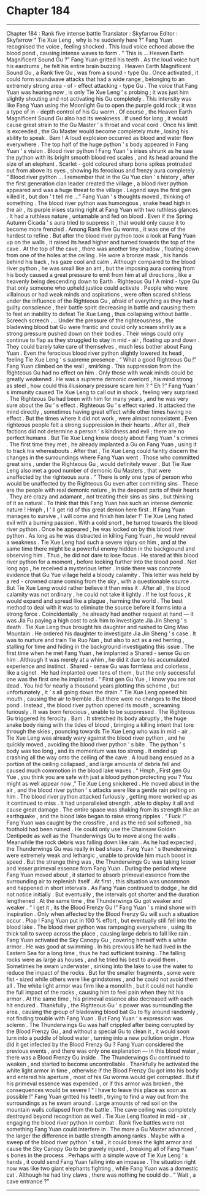 
# Chapter 184


---

Chapter 184 : Rank five intense battle
Translator :
Skyfarrow
Editor :
Skyfarrow
“ Tie Xue Leng , why is he suddenly here ?” Fang Yuan recognised the voice , feeling shocked .
This loud voice echoed above the blood pond , causing intense waves to form .
“ This is … Heaven Earth Magnificent Sound Gu ?” Fang Yuan gritted his teeth . As the loud voice hurt his eardrums , he felt his entire brain buzzing .
Heaven Earth Magnificent Sound Gu , a Rank five Gu , was from a sound - type Gu . Once activated , it could form soundwave attacks that had a wide range , belonging to an extremely strong area - of - effect attacking - type Gu .
The voice that Fang Yuan was hearing now , is only Tie Xue Leng ’ s probing ; it was just him slightly shouting and not activating his Gu completely .
This intensity was like Fang Yuan using the Moonlight Gu to open the purple gold rock ; it was a type of in - depth control of his Gu worm .
Of course , the Heaven Earth Magnificent Sound Gu also had its weakness . If used for long , it would cause great strain to the Gu Master ’ s throat and vocal cord . Once his limit is exceeded , the Gu Master would become completely mute , losing his ability to speak .
Bam !
A loud explosion occurred as blood and water flew everywhere .
The top half of the huge python ’ s body appeared in Fang Yuan ’ s vision .
Blood river python !
Fang Yuan ’ s irises shrunk as he saw the python with its bright smooth blood red scales , and its head around the size of an elephant . Scarlet - gold coloured sharp bone spikes protruded out from above its eyes , showing its ferocious and frenzy aura completely .
“ Blood river python … I remember that in the Gu Yue clan ’ s history , after the first generation clan leader created the village , a blood river python appeared and was a huge threat to the village . Legend says the first gen killed it , but don ’ t tell me …”
Fang Yuan ’ s thoughts moved , thinking of something .
The blood river python was humongous , snake head high in the air , its purple irises staring right at Fang Yuan with two ruthless glances .
It had a ruthless nature , untamable and fed on blood . Even if the Spring Autumn Cicada ’ s aura tried to suppress it , that would only cause it to become more frenzied . Among Rank five Gu worms , it was one of the hardest to refine .
But after the blood river python took a look at Fang Yuan up on the walls , it raised its head higher and turned towards the top of the cave .
At the top of the cave , there was another tiny shadow , floating down from one of the holes at the ceiling .
He wore a bronze mask , his hands behind his back , his gaze cool and calm . Although compared to the blood river python , he was small like an ant , but the imposing aura coming from his body caused a great pressure to emit from him at all directions , like a heavenly being descending down to Earth .
Righteous Gu !
A mind - type Gu that only someone who upheld justice could activate .
People who were villainous or had weak minds and aspirations , were often scared shitless under the influence of the Righteous Gu , afraid of everything as they had a guilty conscience , their battle spirit decreasing in battle and causing them to feel an inability to defeat Tie Xue Leng , thus collapsing without battle .
Screech screech ….
Under the pressure of the righteousness , the bladewing blood bat Gu were frantic and could only scream shrilly as a strong pressure pushed down on their bodies . Their wings could only continue to flap as they struggled to stay in mid - air , floating up and down .
They could barely take care of themselves , much less bother about Fang Yuan .
Even the ferocious blood river python slightly lowered its head , feeling Tie Xue Leng ’ s supreme presence .
“ What a good Righteous Gu !” Fang Yuan climbed on the wall , smirking .
This suppression from the Righteous Gu had no effect on him . Only those with weak minds could be greatly weakened . He was a supreme demonic overlord , his mind strong as steel , how could this illusionary pressure scare him ?
“ Eh ?” Fang Yuan ’ s immunity caused Tie Xue Leng to call out in shock , feeling very surprised .
The Righteous Gu had been with him for many years , and he was very sure about the Gu ’ s effect .
Righteous Gu ’ s effect varied . It attacked the mind directly , sometimes having great effect while other times having no effect .
But the times where it did not work , were almost nonexistent . Even righteous people felt a strong suppression in their hearts . After all , their factions did not determine a person ’ s kindness and evil ; there are no perfect humans .
But Tie Xue Leng knew deeply about Fang Yuan ’ s crimes . The first time they met , he already implanted a Gu on Fang Yuan , using it to track his whereabouts . After that , Tie Xue Leng could faintly discern the changes in the surroundings where Fang Yuan went .
Those who committed great sins , under the Righteous Gu , would definitely waver . But Tie Xue Leng also met a good number of demonic Gu Masters , that were unaffected by the righteous aura .
“ There is only one type of person who would be unaffected by the Righteous Gu even after commiting sins . These are the people with real demonic nature , in the deepest parts of their hearts . They are crazy and adamant , not treating their sins as sins , but thinking of it as natural . To think that this Fang Yuan has such an intense demonic nature ! Hmph , I ’ ll get rid of this great demon here first . If Fang Yuan manages to survive , I will come and finish him later !”
Tie Xue Leng hated evil with a burning passion . With a cold snort , he turned towards the blood river python .
Once he appeared , he was locked on by this blood river python . As long as he was distracted in killing Fang Yuan , he would reveal a weakness .
Tie Xue Leng had such a severe injury on him , and at the same time there might be a powerful enemy hidden in the background and observing him . Thus , he did not dare to lose focus .
He stared at this blood river python for a moment , before looking further into the blood pond .
Not long ago , he received a mysterious letter . Inside there was concrete evidence that Gu Yue village held a bloody calamity .
This letter was held by a red - crowned crane coming from the sky , with a questionable source .
But Tie Xue Leng would rather believe it than miss it . After all , the blood calamity was not ordinary , he could not take it lightly . If he lost focus , it would expand and spread like a plague , harming the world .
The best method to deal with it was to eliminate the source before it forms into a strong force .
Coincidentally , he already had another request at hand — it was Jia Fu paying a high cost to ask him to investigate Jia Jin Sheng ’ s death .
Tie Xue Leng thus brought his daughter and rushed to Qing Mao Mountain .
He ordered his daughter to investigate Jia Jin Sheng ’ s case . It was to nurture and train Tie Ruo Nan , but also to act as a red herring , stalling for time and hiding in the background investigating this issue .
The first time when he met Fang Yuan , he implanted a Shared - sense Gu on him . Although it was merely at a whim , he did it due to his accumulated experience and instinct .
Shared - sense Gu was formless and colorless , like a signet . He had implanted over tens of them , but the only successful one was the first one he implanted .
“ First gen Gu Yue , I know you are not dead . You hid for nearly a thousand years plotting this scheme , but unfortunately , it ’ s all going down the drain .” Tie Xue Leng opened his mouth , causing the air to tremble .
But there were no changes to the blood pond . Instead , the blood river python opened its mouth , screaming furiously .
It was born ferocious , unable to be suppressed . The Righteous Gu triggered its ferocity .
Bam .
It stretched its body abruptly , the huge snake body rising with the tides of blood , bringing a killing intent that tore through the skies , pouncing towards Tie Xue Leng who was in mid - air .
Tie Xue Leng was already wary against the blood river python , and he quickly moved , avoiding the blood river python ’ s bite .
The python ’ s body was too long , and its momentum was too strong . It ended up crashing all the way onto the ceiling of the cave .
A loud bang ensued as a portion of the ceiling collapsed , and large amounts of debris fell and caused much commotion in the blood lake waves .
“ Hmph , First gen Gu Yue , you think you are safe with just a blood python protecting you ? You might as well appear now ,” Tie Xue Leng snickered . He moved about in the air , and the blood river python ’ s attacks were like a gentle rain pelting on him .
The blood river python attacked furiously , getting more worked up as it continued to miss .
It had unparalleled strength , able to display it all and cause great damage .
The entire space was shaking from its strength like an earthquake , and the blood lake began to raise strong ripples .
“ Fuck !” Fang Yuan was caught by the crossfire , and as the red soil softened , his foothold had been ruined .
He could only use the Chainsaw Golden Centipede as well as the Thunderwings Gu to move along the walls . Meanwhile the rock debris was falling down like rain .
As he had expected , the Thunderwings Gu was really in bad shape . Fang Yuan ’ s thunderwings were extremely weak and lethargic , unable to provide him much boost in speed .
But the strange thing was , the Thunderwings Gu was taking lesser and lesser primeval essence from Fang Yuan . During the period where Fang Yuan moved about , it started to absorb primeval essence from the surrounding air to replenish itself .
At first , this situation was uncommon and happened in short intervals .
As Fang Yuan continued to dodge , he did not notice initially . But eventually , the intervals got shorter and the duration lengthened .
At the same time , the Thunderwings Gu got weaker and weaker .
“ I get it , its the Blood Frenzy Gu !” Fang Yuan ’ s mind shone with inspiration .
Only when affected by the Blood Frenzy Gu will such a situation occur .
Plop !
Fang Yuan put in 100 % effort , but eventually still fell into the blood lake .
The blood river python was rampaging everywhere , using its thick tail to sweep across the place , causing large debris to fall like rain .
Fang Yuan activated the Sky Canopy Gu , covering himself with a white armor . He was good at swimming . In his previous life he had lived in the Eastern Sea for a long time , thus he had sufficient training .
The falling rocks were as large as houses , and he tried his best to avoid them . Sometimes he swam underwater , sinking into the lake to use the water to reduce the impact of the rocks .
But for the smaller fragments , some were fist - sized while others were like grindstones , and he could not avoid them all .
The white light armor was firm like a monolith , but it could not handle the full impact of the rocks , causing him to feel pain when they hit his armor . At the same time , his primeval essence also decreased with each hit endured .
Thankfully , the Righteous Gu ’ s power was surrounding the area , causing the group of bladewing blood bat Gu to fly around randomly , not finding trouble with Fang Yuan .
But Fang Yuan ’ s expression was solemn .
The Thunderwings Gu was half crippled after being corrupted by the Blood Frenzy Gu , and without a special Gu to clean it , it would soon turn into a puddle of blood water , turning into a new pollution origin .
How did it get infected by the Blood Frenzy Gu ?
Fang Yuan considered the previous events , and there was only one explanation — in this blood water , there was a Blood Frenzy Gu inside .
The Thunderwings Gu continued to weaken , and started to become uncontrollable .
Thankfully he activated the white light armor in time , otherwise if the Blood Frenzy Gu got into his body and entered his aperture , most of his Gu worms would get corrupted .
But if his primeval essence was expended , or if this armor was broken , the consequences would be severe !
“ I have to leave this place as soon as possible !” Fang Yuan gritted his teeth , trying to find a way out from the surroundings as he swam around .
Large amounts of red soil on the mountain walls collapsed from the battle .
The cave ceiling was completely destroyed beyond recognition as well . Tie Xue Leng floated in mid - air , engaging the blood river python in combat .
Rank five battles were not something Fang Yuan could interfere in .
The more a Gu Master advanced , the larger the difference in battle strength among ranks .
Maybe with a sweep of the blood river python ’ s tail , it could break the light armor and cause the Sky Canopy Gu to be gravely injured , breaking all of Fang Yuan ’ s bones in the process . Perhaps with a simple wave of Tie Xue Leng ’ s hands , it could send Fang Yuan falling into an impasse .
The situation right now was like two giant elephants fighting , while Fang Yuan was a domestic cat . Although he had tiny claws , there was nothing he could do .
“ Wait , a cave entrance ?”

---

